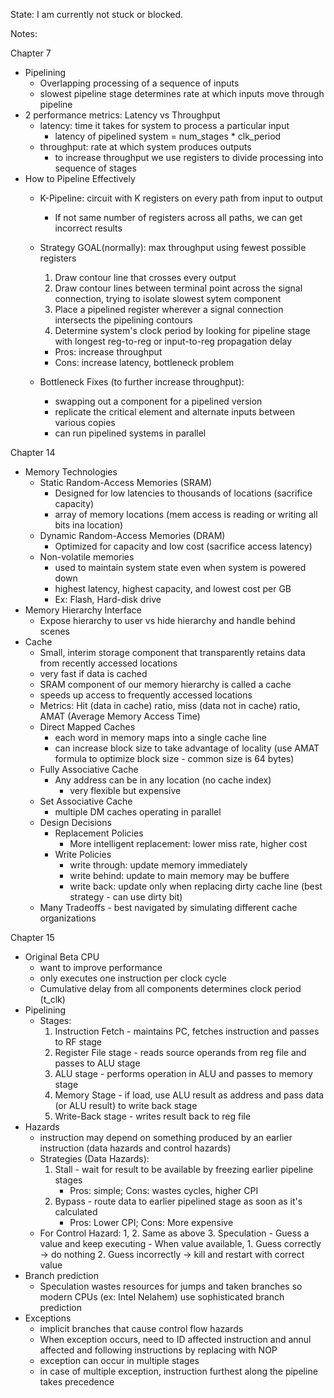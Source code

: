 State: I am currently not stuck or blocked. 

Notes: 

Chapter 7
- Pipelining
    - Overlapping processing of a sequence of inputs
    - slowest pipeline stage determines rate at which inputs move through pipeline
- 2 performance metrics: Latency vs Throughput
    - latency: time it takes for system to process a particular input
        - latency of pipelined system = num_stages * clk_period
    - throughput: rate at which system produces outputs
        - to increase throughput we use registers to divide processing into sequence of stages
- How to Pipeline Effectively
    - K-Pipeline: circuit with K registers on every path from input to output
        - If not same number of registers across all paths, we can get incorrect results
    - Strategy
        GOAL(normally): max throughput using fewest possible registers
        
        1. Draw contour line that crosses every output
        2. Draw contour lines between terminal point across the signal connection, trying to isolate slowest sytem component
        3. Place a pipelined register wherever a signal connection intersects the pipelining contours
        4. Determine system's clock period by looking for pipeline stage with longest reg-to-reg or input-to-reg propagation delay
        
        - Pros: increase throughput
        - Cons: increase latency, bottleneck problem 

    - Bottleneck Fixes (to further increase throughput): 
        - swapping out a component for a pipelined version
        - replicate the critical element and alternate inputs between various copies
        - can run pipelined systems in parallel 


Chapter 14
- Memory Technologies
    - Static Random-Access Memories (SRAM)
        - Designed for low latencies to thousands of locations (sacrifice capacity)
        - array of memory locations (mem access is reading or writing all bits ina  location)
    - Dynamic Random-Access Memories (DRAM)
        - Optimized for capacity and low cost (sacrifice access latency)
    - Non-volatile memories
        - used to maintain system state even when system is powered down
        - highest latency, highest capacity, and lowest cost per GB
        - Ex: Flash, Hard-disk drive
- Memory Hierarchy Interface
    - Expose hierarchy to user vs hide hierarchy and handle behind scenes
- Cache
    - Small, interim storage component that transparently retains data from recently accessed locations
    - very fast if data is cached
    - SRAM component of our memory hierarchy is called a cache
    - speeds up access to frequently accessed locations
    - Metrics: Hit (data in cache) ratio, miss (data not in cache) ratio, AMAT (Average Memory Access Time)
    - Direct Mapped Caches
        - each word in memory  maps into a single cache line
        - can increase block size to take advantage of locality (use AMAT formula to optimize block size - common size is 64 bytes)
    - Fully Associative Cache
        - Any address can be in any location (no cache index)
            - very flexible but expensive 
    - Set Associative Cache 
        - multiple DM caches operating in parallel
    - Design Decisions
        - Replacement Policies
            - More intelligent replacement: lower miss rate, higher cost
        - Write Policies
            - write through: update memory immediately
            - write behind: update to main memory may be buffere
            - write back: update only when replacing dirty cache line (best strategy - can use dirty bit)
    - Many Tradeoffs - best navigated by simulating different cache organizations


Chapter 15
- Original Beta CPU
    - want to improve performance
    - only executes one instruction per clock cycle
    - Cumulative delay from all components determines clock period (t_clk)
- Pipelining
    - Stages: 
        1. Instruction Fetch - maintains PC, fetches instruction and passes to RF stage
        2. Register File stage - reads source operands from reg file and passes to ALU stage
        3. ALU stage - performs operation in ALU and passes to memory stage
        4. Memory Stage - if load, use ALU result as address and pass data (or ALU result) to write back stage 
        5. Write-Back stage - writes result back to reg file
- Hazards
    - instruction may depend on something produced by an earlier instruction (data hazards and control hazards)
    - Strategies (Data Hazards): 
        1. Stall - wait for result to be available by freezing earlier pipeline stages
            - Pros: simple; Cons: wastes cycles, higher CPI
        2. Bypass - route data to earlier pipelined stage as soon as it's calculated
            - Pros: Lower CPI; Cons: More expensive
    - For Control Hazard: 
        1, 2. Same as above
        3. Speculation
            - Guess a value and keep executing
            - When value available, 
                1. Guess correctly -> do nothing
                2. Guess incorrectly -> kill and restart with correct value
- Branch prediction
    - Speculation wastes resources for jumps and taken branches so modern CPUs (ex: Intel Nelahem) use sophisticated branch prediction 
- Exceptions
    - implicit branches that cause control flow hazards
    - When exception occurs, need to ID affected instruction and annul affected and following instructions by replacing with NOP
    - exception can occur in multiple stages
    - in case of multiple exception, instruction furthest along the pipeline takes precedence

    
